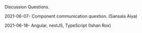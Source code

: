 Discussion Questions.

2021-06-07- Component communication question. (Sansala Aiya)

2021-06-18- Angular, nestJS, TypeScript (Ishan Rox)